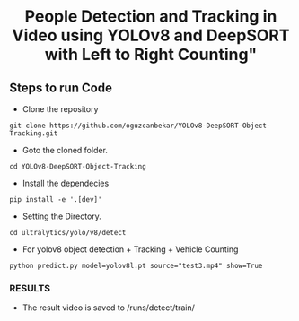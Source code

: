 <H1 align="center">
People Detection and Tracking in Video using YOLOv8 and DeepSORT with Left to Right Counting"  </H1>


## Steps to run Code

- Clone the repository
```
git clone https://github.com/oguzcanbekar/YOLOv8-DeepSORT-Object-Tracking.git
```
- Goto the cloned folder.
```
cd YOLOv8-DeepSORT-Object-Tracking
```
- Install the dependecies
```
pip install -e '.[dev]'

```

- Setting the Directory.
```
cd ultralytics/yolo/v8/detect
```

- For yolov8 object detection + Tracking + Vehicle Counting

```
python predict.py model=yolov8l.pt source="test3.mp4" show=True
```

### RESULTS

- The result video is saved to /runs/detect/train/


